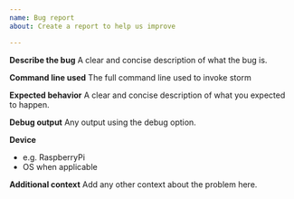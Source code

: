 ```yaml
---
name: Bug report
about: Create a report to help us improve

---
```


**Describe the bug**
A clear and concise description of what the bug is.

**Command line used**
The full command line used to invoke storm

**Expected behavior**
A clear and concise description of what you expected to happen.

**Debug output**
Any output using the debug option.

**Device**
 - e.g. RaspberryPi
 - OS when applicable

**Additional context**
Add any other context about the problem here.
